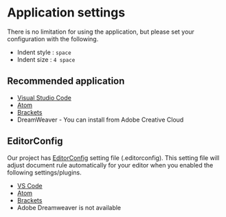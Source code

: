 # Application settings

There is no limitation for using the application, but please set your configuration with the following.

* Indent style : `space`
* Indent size : `4 space`

## Recommended application

* [Visual Studio Code](https://code.visualstudio.com/)
* [Atom](https://atom.io/)
* [Brackets](http://brackets.io/)
* DreamWeaver - You can install from Adobe Creative Cloud


## EditorConfig

Our project has [EditorConfig](https://editorconfig.org/) setting file (.editorconfig). This setting file will adjust document rule automatically for your editor when you enabled the following settings/plugins.

* [VS Code](https://marketplace.visualstudio.com/items?itemName=EditorConfig.EditorConfig)
* [Atom](https://atom.io/packages/editorconfig)
* [Brackets](https://github.com/kidwm/brackets-editorconfig/)
* Adobe Dreamweaver is not available

